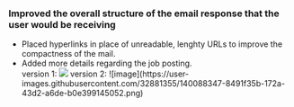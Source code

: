 
<h3> Improved the overall structure of the email response that the user would be receiving</h3>
<ul>
<li> Placed hyperlinks in place of unreadable, lenghty URLs to improve the compactness of the mail. </li>
<li> Added more details regarding the job posting.</li>
version 1:
  <img src = https://user-images.githubusercontent.com/32881355/140088486-3ac2dd5a-ec0e-40fe-be9e-3883f32e8713.png />
version 2:
  ![image](https://user-images.githubusercontent.com/32881355/140088347-8491f35b-172a-43d2-a6de-b0e399145052.png)

</ul>
